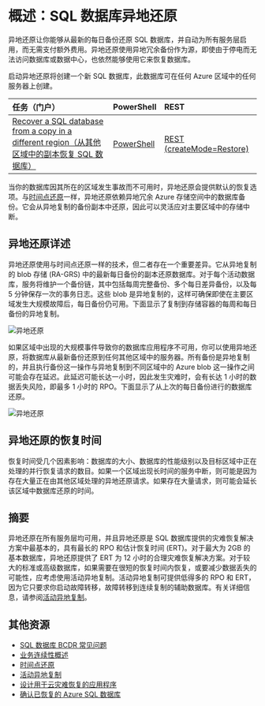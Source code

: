 <properties
   pageTitle="云业务连续性 - 异地还原 | Azure"
   description="了解 Azure SQL 数据库如何支持云业务连续性和数据库恢复以及如何帮助保持运行任务关键型云应用程序。"
   services="sql-database"
   documentationCenter=""
   authors="stevestein"
   manager="jhubbard"
   editor="monicar"/>

<tags
   ms.service="sql-database"
   ms.date="05/10/2016"
   wacn.date="05/23/2016"/>

# 概述：SQL 数据库异地还原

异地还原让你能够从最新的每日备份还原 SQL 数据库，并自动为所有服务层启用，而无需支付额外费用。异地还原使用异地冗余备份作为源，即使由于停电而无法访问数据库或数据中心，也依然能够使用它来恢复数据库。

启动异地还原将创建一个新 SQL 数据库，此数据库可在任何 Azure 区域中的任何服务器上创建。


|任务（门户） | PowerShell | REST |
|:--|:--|:--|
| [Recover a SQL database from a copy in a different region（从其他区域中的副本恢复 SQL 数据库）](/documentation/articles/sql-database-geo-restore-portal) | [PowerShell](/documentation/articles/sql-database-geo-restore-powershell) | [REST (createMode=Restore)](https://msdn.microsoft.com/zh-cn/library/azure/mt163685.aspx) |



当你的数据库因其所在的区域发生事故而不可用时，异地还原会提供默认的恢复选项。与[时间点还原](/documentation/articles/sql-database-point-in-time-restore)一样，异地还原依赖异地冗余 Azure 存储空间中的数据库备份。它会从异地复制的备份副本中还原，因此可以灵活应对主要区域中的存储中断。



## 异地还原详述

异地还原使用与时间点还原一样的技术，但二者存在一个重要差异。它从异地复制的 blob 存储 (RA-GRS) 中的最新每日备份的副本还原数据库。对于每个活动数据库，服务将维护一个备份链，其中包括每周完整备份、多个每日差异备份，以及每 5 分钟保存一次的事务日志。这些 blob 是异地复制的，这样可确保即使在主要区域发生大规模故障后，每日备份仍可用。下面显示了复制到存储容器的每周和每日备份的异地复制。

![异地还原](./media/sql-database-geo-restore/geo-restore-1.png)


如果区域中出现的大规模事件导致你的数据库应用程序不可用，你可以使用异地还原，将数据库从最新备份还原到任何其他区域中的服务器。所有备份是异地复制的，并且执行备份这一操作与异地复制到不同区域中的 Azure blob 这一操作之间可能会存在延迟。此延迟可能长达一小时，因此发生灾难时，会有长达 1 小时的数据丢失风险，即最多 1 小时的 RPO。下面显示了从上次的每日备份进行的数据库还原。


![异地还原](./media/sql-database-geo-restore/geo-restore-2.png)



## 异地还原的恢复时间

恢复时间受几个因素影响：数据库的大小、数据库的性能级别以及目标区域中正在处理的并行恢复请求的数目。如果一个区域出现长时间的服务中断，则可能是因为存在大量正在由其他区域处理的异地还原请求。如果存在大量请求，则可能会延长该区域中数据库还原的时间。


## 摘要

异地还原在所有服务层均可用，并且异地还原是 SQL 数据库提供的灾难恢复解决方案中最基本的，具有最长的 RPO 和估计恢复时间 (ERT)。对于最大为 2GB 的基本数据库，异地还原提供了 ERT 为 12 小时的合理灾难恢复解决方案。对于较大的标准或高级数据库，如果需要在很短的恢复时间内恢复，或要减少数据丢失的可能性，应考虑使用活动异地复制。活动异地复制可提供低得多的 RPO 和 ERT，因为它只要求你启动故障转移，故障转移到连续复制的辅助数据库。有关详细信息，请参阅[活动异地复制](/documentation/articles/sql-database-geo-replication-overview)。

## 其他资源

- [SQL 数据库 BCDR 常见问题](/documentation/articles/sql-database-bcdr-faq)
- [业务连续性概述](/documentation/articles/sql-database-business-continuity)
- [时间点还原](/documentation/articles/sql-database-point-in-time-restore)
- [活动异地复制](/documentation/articles/sql-database-geo-replication-overview)
- [设计用于云灾难恢复的应用程序](/documentation/articles/sql-database-designing-cloud-solutions-for-disaster-recovery)
- [确认已恢复的 Azure SQL 数据库](/documentation/articles/sql-database-recovered-finalize)

<!---HONumber=Mooncake_0530_2016-->